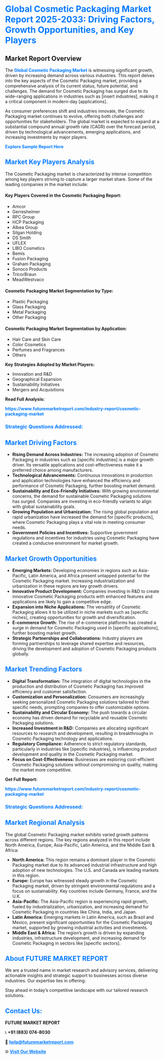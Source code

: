 <h1 style="color: #007BFF;">Global Cosmetic Packaging Market Report 2025-2033: Driving Factors, Growth Opportunities, and Key Players</h1>

<section id="overview">
<h2>Market Report Overview</h2>
<p>The <a href="https://www.futuremarketreport.com/industry-report/cosmetic-packaging-market" style="color: #007BFF; text-decoration: none;"><strong>Global Cosmetic Packaging Market</strong></a> is witnessing significant growth, driven by increasing demand across various industries. This report delves into the key aspects of the Cosmetic Packaging market, providing a comprehensive analysis of its current status, future potential, and challenges. The demand for Cosmetic Packaging has surged due to its wide-ranging applications in industries such as [insert industries], making it a critical component in modern-day [applications].</p>
<p>As consumer preferences shift and industries innovate, the Cosmetic Packaging market continues to evolve, offering both challenges and opportunities for stakeholders. The global market is expected to expand at a substantial compound annual growth rate (CAGR) over the forecast period, driven by technological advancements, emerging applications, and increasing investments by major players.</p>
</section>

<section id="overview">
<p><a href="https://www.futuremarketreport.com/request-sample/reportId=51268" style="color: #007BFF; text-decoration: none;"><strong>Explore Sample Report Here</strong></a></p>
</section>

<section id="key-players">
<h2 style="color: #007BFF;">Market Key Players Analysis</h2>
<p>The Cosmetic Packaging market is characterized by intense competition among key players striving to capture a larger market share. Some of the leading companies in the market include:</p>
<h4>Key Players Covered in the Cosmetic Packaging Report:</h4>
<ul><li>Amcor</li><li>Gerresheimer</li><li>RPC Group</li><li>HCP Packaging</li><li>Albea Group</li><li>Silgan Holding</li><li>DS Smith</li><li>UFLEX</li><li>LIBO Cosmetics</li><li>Bemis</li><li>Fusion Packaging</li><li>Graham Packaging</li><li>Sonoco Products</li><li>TricorBraun</li><li>MeadWestvaco</li></ul>
<h4>Cosmetic Packaging Market Segmentation by Type:</h4>
<ul><li>Plastic Packaging</li><li>Glass Packaging</li><li>Metal Packaging</li><li>Other Packaging</li></ul>

<h4>Cosmetic Packaging Market Segmentation by Application:</h4>
<ul><li>Hair Care and Skin Care</li><li>Color Cosmetics</li><li>Perfumes and Fragrances</li><li>Others</li></ul>
<p><strong>Key Strategies Adopted by Market Players:</strong></p>
<ul>
<li>Innovation and R&D</li>
<li>Geographical Expansion</li>
<li>Sustainability Initiatives</li>
<li>Mergers and Acquisitions</li>
</ul>
</section>

<section>
<p><strong>Read Full Analysis: </strong></p><a href="https://www.futuremarketreport.com/industry-report/cosmetic-packaging-market" style="color: #007BFF; text-decoration: none;"><strong>https://www.futuremarketreport.com/industry-report/cosmetic-packaging-market</strong></a>
<h3 style="color: #007BFF;">Strategic Questions Addressed:</h3>
</section>

<section id="driving-factors">
<h2 style="color: #007BFF;">Market Driving Factors</h2>
<ul>
<li><strong>Rising Demand Across Industries:</strong> The increasing adoption of Cosmetic Packaging in industries such as [specific industries] is a major growth driver. Its versatile applications and cost-effectiveness make it a preferred choice among manufacturers.</li>
<li><strong>Technological Advancements:</strong> Continuous innovations in production and application technologies have enhanced the efficiency and performance of Cosmetic Packaging, further boosting market demand.</li>
<li><strong>Sustainability and Eco-Friendly Initiatives:</strong> With growing environmental concerns, the demand for sustainable Cosmetic Packaging solutions has surged. Companies are investing in eco-friendly variants to align with global sustainability goals.</li>
<li><strong>Growing Population and Urbanization:</strong> The rising global population and rapid urbanization have increased the demand for [specific products], where Cosmetic Packaging plays a vital role in meeting consumer needs.</li>
<li><strong>Government Policies and Incentives:</strong> Supportive government regulations and incentives for industries using Cosmetic Packaging have created a conducive environment for market growth.</li>
</ul>
</section>

<section id="growth-opportunities">
<h2 style="color: #007BFF;">Market Growth Opportunities</h2>
<ul>
<li><strong>Emerging Markets:</strong> Developing economies in regions such as Asia-Pacific, Latin America, and Africa present untapped potential for the Cosmetic Packaging market. Increasing industrialization and urbanization in these regions are key growth drivers.</li>
<li><strong>Innovative Product Development:</strong> Companies investing in R&D to create innovative Cosmetic Packaging products with enhanced features and applications are likely to gain a competitive edge.</li>
<li><strong>Expansion into Niche Applications:</strong> The versatility of Cosmetic Packaging allows it to be utilized in niche markets such as [specific niches], creating opportunities for growth and diversification.</li>
<li><strong>E-commerce Growth:</strong> The rise of e-commerce platforms has created a surge in demand for Cosmetic Packaging used in [specific applications], further boosting market growth.</li>
<li><strong>Strategic Partnerships and Collaborations:</strong> Industry players are forming partnerships to leverage shared expertise and resources, driving the development and adoption of Cosmetic Packaging products globally.</li>
</ul>
</section>

<section id="trending-factors">
<h2 style="color: #007BFF;">Market Trending Factors</h2>
<ul>
<li><strong>Digital Transformation:</strong> The integration of digital technologies in the production and distribution of Cosmetic Packaging has improved efficiency and customer satisfaction.</li>
<li><strong>Customization and Personalization:</strong> Consumers are increasingly seeking personalized Cosmetic Packaging solutions tailored to their specific needs, prompting companies to offer customizable options.</li>
<li><strong>Sustainability and Circular Economy:</strong> The push towards a circular economy has driven demand for recyclable and reusable Cosmetic Packaging solutions.</li>
<li><strong>Increased Investment in R&D:</strong> Companies are allocating significant resources to research and development, resulting in breakthroughs in Cosmetic Packaging technology and applications.</li>
<li><strong>Regulatory Compliance:</strong> Adherence to strict regulatory standards, particularly in industries like [specific industries], is influencing product development and quality in the Cosmetic Packaging market.</li>
<li><strong>Focus on Cost-Effectiveness:</strong> Businesses are exploring cost-efficient Cosmetic Packaging solutions without compromising on quality, making the market more competitive.</li>
</ul>
</section>

<section>
<p><strong>Get Full Report: </strong></p><a href="https://www.futuremarketreport.com/industry-report/cosmetic-packaging-market" style="color: #007BFF; text-decoration: none;"><strong>https://www.futuremarketreport.com/industry-report/cosmetic-packaging-market</strong></a>
<h3 style="color: #007BFF;">Strategic Questions Addressed:</h3>
</section>


<section id="regional-analysis">
<h2 style="color: #007BFF;">Market Regional Analysis</h2>
<p>The global Cosmetic Packaging market exhibits varied growth patterns across different regions. The key regions analyzed in this report include North America, Europe, Asia-Pacific, Latin America, and the Middle East & Africa:</p>
<ul>
<li><strong>North America:</strong> This region remains a dominant player in the Cosmetic Packaging market due to its advanced industrial infrastructure and high adoption of new technologies. The U.S. and Canada are leading markets in this region.</li>
<li><strong>Europe:</strong> Europe has witnessed steady growth in the Cosmetic Packaging market, driven by stringent environmental regulations and a focus on sustainability. Key countries include Germany, France, and the U.K.</li>
<li><strong>Asia-Pacific:</strong> The Asia-Pacific region is experiencing rapid growth, fueled by industrialization, urbanization, and increasing demand for Cosmetic Packaging in countries like China, India, and Japan.</li>
<li><strong>Latin America:</strong> Emerging markets in Latin America, such as Brazil and Mexico, present significant opportunities for the Cosmetic Packaging market, supported by growing industrial activities and investments.</li>
<li><strong>Middle East & Africa:</strong> The region’s growth is driven by expanding industries, infrastructure development, and increasing demand for Cosmetic Packaging in sectors like [specific sectors].</li>
</ul>
</section>

<footer>
<h2 style="color: #007BFF;">About FUTURE MARKET REPORT</h2>
<p>We are a trusted name in market research and advisory services, delivering actionable insights and strategic support to businesses across diverse industries. Our expertise lies in offering:</p>

<p>Stay ahead in today’s competitive landscape with our tailored research solutions.</p>

<h2 style="color: #007BFF;">Contact Us:</h2>
<p><strong>FUTURE MARKET REPORT</strong></p>
<p>📞 <strong>+91 (883) 074-8030</strong></p>
<p>📧 <strong><a href="mailto:help@futuremarketreport.com" style="color: #007BFF;">help@futuremarketreport.com</a></strong></p>
<p>🌐 <strong><a href="https://www.futuremarketreport.com/" style="color: #007BFF;">Visit Our Website</a></strong></p>
</footer>